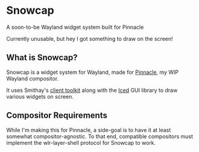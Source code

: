 # Snowcap
A soon-to-be Wayland widget system built for Pinnacle

Currently unusable, but hey I got something to draw on the screen!

## What is Snowcap?
Snowcap is a widget system for Wayland, made for [Pinnacle](https://github.com/pinnacle-comp/pinnacle),
my WIP Wayland compositor.

It uses Smithay's [client toolkit](https://github.com/Smithay/client-toolkit) along with the
[Iced](https://github.com/iced-rs/iced) GUI library to draw various widgets on screen.

## Compositor Requirements
While I'm making this for Pinnacle, a side-goal is to have it at least somewhat compositor-agnostic.
To that end, compatible compositors must implement the wlr-layer-shell protocol for Snowcap to work.

